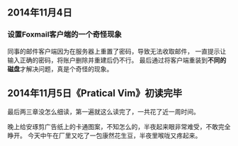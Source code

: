 ## 2014年11月4日
### 设置Foxmail客户端的一个奇怪现象
同事的邮件客户端因为在服务器上重置了密码，导致无法收取邮件，
一直提示让输入正确的密码，将账户删除并重建后仍不行。
最后通过将客户端重装到**不同的磁盘**才解决问题，真是个奇怪的现象。

## 2014年11月5日《Pratical Vim》初读完毕
最后两三章没怎么细读，第一遍就这么读完了，一共花了近一周时间。

晚上给安琢剪广告纸上的卡通图案，不知怎么的，半夜起来眼非常难受，不敢完全睁开。
今天中午在厂里又吃了一包康然花生豆，半夜里喉咙又疼起来。
